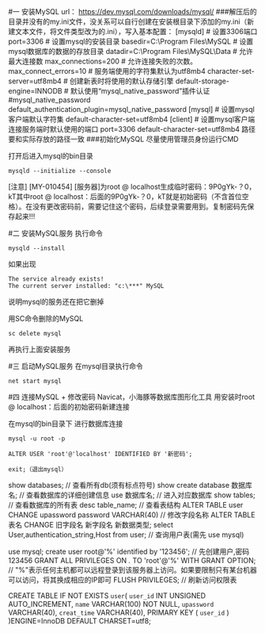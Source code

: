 #一 安装MySQL
	url： https://dev.mysql.com/downloads/mysql/
###解压后的目录并没有的my.ini文件，没关系可以自行创建在安装根目录下添加的my.ini（新建文本文件，将文件类型改为的.ini），写入基本配置：
	[mysqld]
	# 设置3306端口
	port=3306
	# 设置mysql的安装目录
	basedir=C:\Program Files\MySQL
	# 设置mysql数据库的数据的存放目录
	datadir=C:\Program Files\MySQL\Data
	# 允许最大连接数
	max_connections=200
	# 允许连接失败的次数。
	max_connect_errors=10
	# 服务端使用的字符集默认为utf8mb4
	character-set-server=utf8mb4
	# 创建新表时将使用的默认存储引擎
	default-storage-engine=INNODB
	# 默认使用“mysql_native_password”插件认证
	#mysql_native_password
	default_authentication_plugin=mysql_native_password
	[mysql]
	# 设置mysql客户端默认字符集
	default-character-set=utf8mb4
	[client]
	# 设置mysql客户端连接服务端时默认使用的端口
	port=3306
	default-character-set=utf8mb4
路径要和实际存放的路径一致
###初始化MySQL
尽量使用管理员身份运行CMD

打开后进入mysql的bin目录

	mysqld --initialize --console

[注意] [MY-010454] [服务器]为root @ localhost生成临时密码：9P0gYk-？0，kT其中root @ localhost：后面的9P0gYk-？0，kT就是初始密码（不含首位空格）。在没有更改密码前，需要记住这个密码，后续登录需要用到。复制密码先保存起来!!!

#二 安装MySQL服务
执行命令

	mysqld --install

如果出现

	The service already exists!
	The current server installed: "c:\***" MySQL
说明mysql的服务还在把它删掉    
	
用SC命令删除的MySQL
	
	sc delete mysql

再执行上面安装服务


#三 启动MySQL服务
在mysql目录执行命令

	net start mysql


#四 连接MySQL + 修改密码
Navicat，小海豚等数据库图形化工具
用安装时root @ localhost：后面的初始密码新建连接

在mysql的bin目录下 进行数据库连接

	mysql -u root -p

	ALTER USER 'root'@'localhost' IDENTIFIED BY '新密码';

	exit;（退出mysql）


show databases; // 查看所有db(须有标点符号)
show create database 数据库名; // 查看数据库的详细创建信息
use 数据库名; // 进入对应数据库
show tables; // 查看数据库的所有表
desc table_name; // 查看表结构
ALTER TABLE user CHANGE upassword password VARCHAR(40) // 修改字段名称 ALTER TABLE 表名 CHANGE 旧字段名 新字段名 新数据类型;
select User,authentication_string,Host from user; // 查询用户表(需先 use mysql)
<!-- 设置root可远程访问(root用户默认只能本地访问) -->
use mysql;
create user root@'%' identified by '123456'; // 先创建用户,密码123456
GRANT ALL PRIVILEGES ON *.* TO 'root'@'%' WITH GRANT OPTION; // "%"表示任何主机都可以远程登录到该服务器上访问。如果要限制只有某台机器可以访问，将其换成相应的IP即可
FLUSH PRIVILEGES; // 刷新访问权限表
<!-- 
	创建一张表 
	如果你不想字段为 NULL 可以设置字段的属性为 NOT NULL， 在操作数据库时如果输入该字段的数据为NULL会报错。
	AUTO_INCREMENT定义列为自增的属性，一般用于主键，数值会自动加1。
	PRIMARY KEY关键字用于定义列为主键。 您可以使用多列来定义主键，列间以逗号分隔。
	ENGINE 设置存储引擎，CHARSET 设置编码。
-->
CREATE TABLE IF NOT EXISTS `user`(
   `user_id` INT UNSIGNED AUTO_INCREMENT,
   `name` VARCHAR(100) NOT NULL,
   `upassword` VARCHAR(40),
   `creat_time` VARCHAR(40),
   PRIMARY KEY ( `user_id` )
)ENGINE=InnoDB DEFAULT CHARSET=utf8;